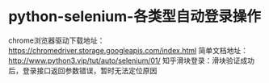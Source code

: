 # python-selenium-各类型自动登录操作
chrome浏览器驱动下载地址：https://chromedriver.storage.googleapis.com/index.html
简单文档地址：http://www.python3.vip/tut/auto/selenium/01/
知乎滑块登录：滑块验证成功后，登录接口返回参数错误，暂时无法定位原因
